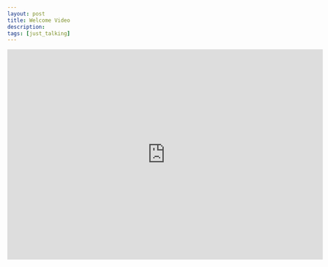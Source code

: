 ```yaml
---
layout: post
title: Welcome Video
description:
tags: [just_talking]
---
```


<iframe width="720" height="480" src="https://www.youtube.com/embed/luDgM_P2LVU" frameborder="0" allow="accelerometer; autoplay; encrypted-media; gyroscope; picture-in-picture" allowfullscreen></iframe>